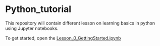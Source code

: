 # Python_tutorial

This repository will contain different lesson on learning basics in python using Jupyter notebooks.

To get started, open the [Lesson_0_GettingStarted.ipynb](https://github.com/alsfilip/Python_tutorial/blob/master/Lesson_0_GettingStarted.ipynb)
